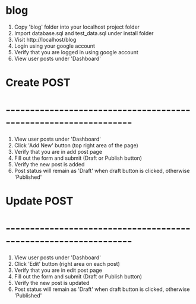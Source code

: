 # blog
1. Copy 'blog' folder into your localhost project folder
2. Import database.sql and test_data.sql under install folder
3. Visit http://localhost/blog
4. Login using your google account
5. Verify that you are logged in using google account
6. View user posts under 'Dashboard'

# Create POST
# ----------------------------------------------------------------
1. View user posts under 'Dashboard'
2. Click 'Add New' button (top right area of the page)
3. Verify that you are in add post page
4. Fill out the form and submit (Draft or Publish button)
5. Verify the new post is added
6. Post status will remain as 'Draft' when draft button is clicked, otherwise 'Published'

# Update POST
# ----------------------------------------------------------------
1. View user posts under 'Dashboard'
2. Click 'Edit' button (right area on each post)
3. Verify that you are in edit post page
4. Fill out the form and submit (Draft or Publish button)
5. Verify the new post is updated
6. Post status will remain as 'Draft' when draft button is clicked, otherwise 'Published'